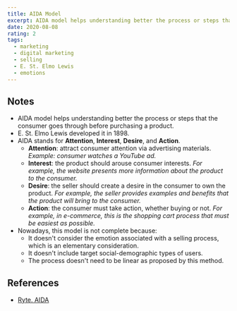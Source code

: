 ```yaml
---
title: AIDA Model
excerpt: AIDA model helps understanding better the process or steps that the consumer goes through before purchasing a product.
date: 2020-08-08
rating: 2
tags:
  - marketing
  - digital marketing
  - selling
  - E. St. Elmo Lewis
  - emotions
---
```


## Notes

- AIDA model helps understanding better the process or steps that the consumer goes through before purchasing a product.
- E. St. Elmo Lewis developed it in 1898.
- AIDA stands for **Attention**, **Interest**, **Desire**, and **Action**.
  - **Attention**: attract consumer attention via advertising materials. _Example: consumer watches a YouTube ad._
  - **Interest**: the product should arouse consumer interests. _For example, the website presents more information about the product to the consumer._
  - **Desire**: the seller should create a desire in the consumer to own the product. _For example, the seller provides examples and benefits that the product will bring to the consumer._
  - **Action**: the consumer must take action, whether buying or not. _For example, in e-commerce, this is the shopping cart process that must be easiest as possible._
- Nowadays, this model is not complete because:
  - It doesn't consider the emotion associated with a selling process, which is an elementary consideration.
  - It doesn't include target social-demographic types of users.
  - The process doesn't need to be linear as proposed by this method.

## References

- [Ryte. AIDA](https://en.ryte.com/wiki/AIDA)
